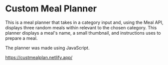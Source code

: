 # Custom Meal Planner

This is a meal planner that takes in a category input and, using the Meal API, displays three random meals within relevant to the chosen category. This planner displays a meal's name, a small thumbnail, and instructions uses to prepare a meal.

The planner was made using JavaScript.

https://custmealplan.netlify.app/
